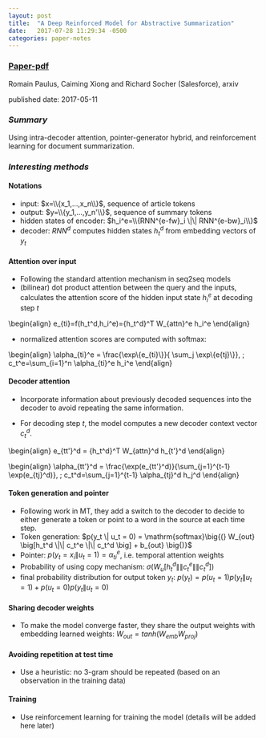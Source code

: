 ```yaml
---
layout: post
title:  "A Deep Reinforced Model for Abstractive Summarization"
date:   2017-07-28 11:29:34 -0500
categories: paper-notes
---
```

### [Paper-pdf](https://arxiv.org/pdf/1705.04304.pdf)

Romain Paulus, Caiming Xiong and Richard Socher (Salesforce), arxiv

published date: 2017-05-11

### _Summary_

Using intra-decoder attention, pointer-generator hybrid, and reinforcement learning for document summarization.

### _Interesting methods_

#### Notations

- input: $x=\\{x_1,...,x_n\\}$, sequence of article tokens
- output: $y=\\{y_1,...,y_n'\\}$, sequence of summary tokens
- hidden states of encoder: $h_i^e=\\{RNN^{e-fw}_i \|\| RNN^{e-bw}_i\\}$
- decoder: $RNN^d$ computes hidden states $h_t^d$ from embedding vectors of $y_t$

#### Attention over input

- Following the standard attention mechanism in seq2seq models
- (bilinear) dot product attention between the query and the inputs, calculates the attention score of the hidden input state $h_i^e$ at decoding step $t$

\begin{align}
e_{ti}=f(h_t^d,h_i^e)={h_t^d}^T W_{attn}^e h_i^e
\end{align}

- normalized attention scores are computed with softmax:

\begin{align}
\alpha_{ti}^e = \frac{\exp\\{e_{ti}\\}}{ \sum_j \exp\\{e{tj}\\}}, \; c_t^e=\sum_{i=1}^n \alpha_{ti}^e h_i^e
\end{align}

#### Decoder attention

- Incorporate information about previously decoded sequences into the decoder to avoid repeating the same information.

- For decoding step $t$, the model computes a new decoder context vector $c_t^d$.

\begin{align}
e_{tt'}^d = {h_t^d}^T W_{attn}^d h_{t'}^d
\end{align}

\begin{align}
\alpha_{tt'}^d = \frac{\exp(e_{tt'}^d)}{\sum_{j=1}^{t-1} \exp(e_{tj}^d)}, \; c_t^d=\sum_{j=1}^{t-1} \alpha_{tj}^d h_j^d
\end{align}

#### Token generation and pointer

- Following work in MT, they add a switch to the decoder to decide to either generate a token or point to a word in the source at each time step.
- Token generation: $p(y_t \| u_t = 0) = \mathrm{softmax}\big{(} W_{out} \big[h_t^d \|\| c_t^e \|\| c_t^d \big] + b_{out} \big{)}$
- Pointer: $p(y_t=x_i \| u_t=1) = \alpha_{ti}^e$, i.e. temporal attention weights
- Probability of using copy mechanism: $\sigma\big(W_u \big[h_t^d \|\| c_t^e \|\| c_t^d \big] \big)$
- final probability distribution for output token $y_t$: $p(y_t) = p(u_t=1)p(y_t \| u_t=1) + p(u_t=0)p(y_t \| u_t=0)$

#### Sharing decoder weights

- To make the model converge faster, they share the output weights with embedding learned weights:
$W_{out} = tanh(W_{emb}W_{proj})$

#### Avoiding repetition at test time

- Use a heuristic: no 3-gram should be repeated (based on an observation in the training data)

#### Training

- Use reinforcement learning for training the model (details will be added here later)
